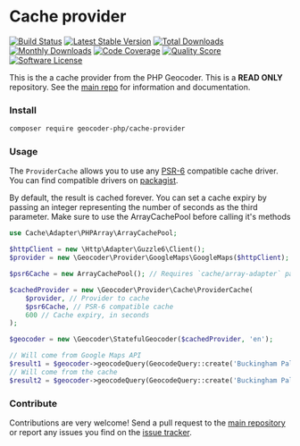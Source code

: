 # Cache provider
[![Build Status](https://travis-ci.org/geocoder-php/cache-provider.svg?branch=master)](http://travis-ci.org/geocoder-php/cache-provider)
[![Latest Stable Version](https://poser.pugx.org/geocoder-php/cache-provider/v/stable)](https://packagist.org/packages/geocoder-php/cache-provider)
[![Total Downloads](https://poser.pugx.org/geocoder-php/cache-provider/downloads)](https://packagist.org/packages/geocoder-php/cache-provider)
[![Monthly Downloads](https://poser.pugx.org/geocoder-php/cache-provider/d/monthly.png)](https://packagist.org/packages/geocoder-php/cache-provider)
[![Code Coverage](https://img.shields.io/scrutinizer/coverage/g/geocoder-php/cache-provider.svg?style=flat-square)](https://scrutinizer-ci.com/g/geocoder-php/cache-provider)
[![Quality Score](https://img.shields.io/scrutinizer/g/geocoder-php/cache-provider.svg?style=flat-square)](https://scrutinizer-ci.com/g/geocoder-php/cache-provider)
[![Software License](https://img.shields.io/badge/license-MIT-brightgreen.svg?style=flat-square)](LICENSE)

This is the a cache provider from the PHP Geocoder. This is a **READ ONLY** repository. See the
[main repo](https://github.com/geocoder-php/Geocoder) for information and documentation. 

### Install

```bash
composer require geocoder-php/cache-provider
```

### Usage
The `ProviderCache` allows you to use any [PSR-6](https://www.php-fig.org/psr/psr-6/) compatible cache driver.
You can find compatible drivers on [packagist](https://packagist.org/providers/psr/cache-implementation).

By default, the result is cached forever. 
You can  set a cache expiry by passing an integer representing the number of seconds as the third parameter.
Make sure to use the ArrayCachePool before calling it's methods


```php
use Cache\Adapter\PHPArray\ArrayCachePool;

$httpClient = new \Http\Adapter\Guzzle6\Client();
$provider = new \Geocoder\Provider\GoogleMaps\GoogleMaps($httpClient);

$psr6Cache = new ArrayCachePool(); // Requires `cache/array-adapter` package

$cachedProvider = new \Geocoder\Provider\Cache\ProviderCache(
    $provider, // Provider to cache
    $psr6Cache, // PSR-6 compatible cache
    600 // Cache expiry, in seconds
);

$geocoder = new \Geocoder\StatefulGeocoder($cachedProvider, 'en');

// Will come from Google Maps API
$result1 = $geocoder->geocodeQuery(GeocodeQuery::create('Buckingham Palace, London'));
// Will come from the cache
$result2 = $geocoder->geocodeQuery(GeocodeQuery::create('Buckingham Palace, London'));
```

### Contribute

Contributions are very welcome! Send a pull request to the [main repository](https://github.com/geocoder-php/Geocoder) or 
report any issues you find on the [issue tracker](https://github.com/geocoder-php/Geocoder/issues).
